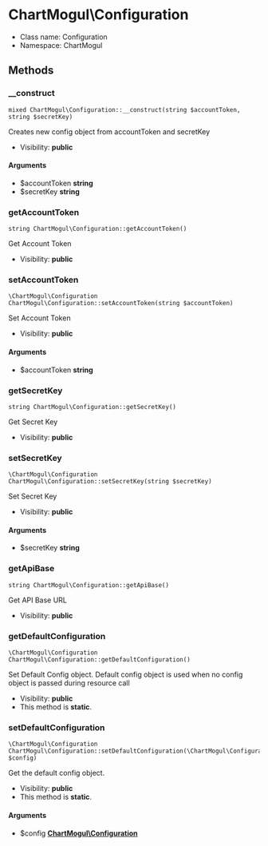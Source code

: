 ChartMogul\Configuration
===============






* Class name: Configuration
* Namespace: ChartMogul







Methods
-------


### __construct

    mixed ChartMogul\Configuration::__construct(string $accountToken, string $secretKey)

Creates new config object from accountToken and secretKey



* Visibility: **public**


#### Arguments
* $accountToken **string**
* $secretKey **string**



### getAccountToken

    string ChartMogul\Configuration::getAccountToken()

Get Account Token



* Visibility: **public**




### setAccountToken

    \ChartMogul\Configuration ChartMogul\Configuration::setAccountToken(string $accountToken)

Set Account Token



* Visibility: **public**


#### Arguments
* $accountToken **string**



### getSecretKey

    string ChartMogul\Configuration::getSecretKey()

Get Secret Key



* Visibility: **public**




### setSecretKey

    \ChartMogul\Configuration ChartMogul\Configuration::setSecretKey(string $secretKey)

Set Secret Key



* Visibility: **public**


#### Arguments
* $secretKey **string**



### getApiBase

    string ChartMogul\Configuration::getApiBase()

Get API Base URL



* Visibility: **public**




### getDefaultConfiguration

    \ChartMogul\Configuration ChartMogul\Configuration::getDefaultConfiguration()

Set Default Config object. Default config object is used when no config object is passed during resource call



* Visibility: **public**
* This method is **static**.




### setDefaultConfiguration

    \ChartMogul\Configuration ChartMogul\Configuration::setDefaultConfiguration(\ChartMogul\Configuration $config)

Get the default config object.



* Visibility: **public**
* This method is **static**.


#### Arguments
* $config **[ChartMogul\Configuration](ChartMogul-Configuration.md)**


